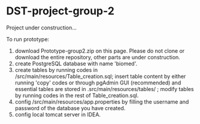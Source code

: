 # DST-project-group-2
Project under construction...

To run prototype:
1. download Prototype-group2.zip on this page. Please do not clone or download the entire repository, other parts are under construction.
2. create PostgreSQL database with name 'biomed'.
3. create tables by running codes in /src/main/resources/Table_creation.sql; insert table content by either running 'copy' codes or through pgAdmin GUI (recommended) and essential tables are stored in .src/main/resources/tables/ ; modify tables by running codes in the rest of Table_creation.sql.
4. config /src/main/resources/app.properties by filling the username and password of the database you have created.
5. config local tomcat server in IDEA.